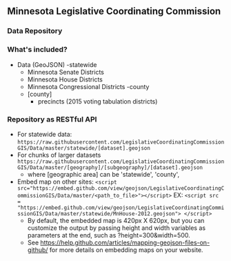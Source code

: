 ## Minnesota Legislative Coordinating Commission
### Data Repository

### What's included?
- Data (GeoJSON)
  -statewide
    - Minnesota Senate Districts
    - Minnesota House Districts
    - Minnesota Congressional Districts
  -county
    - [county]
      - precincts (2015 voting tabulation districts)

### Repository as RESTful API
- For statewide data:
`https://raw.githubusercontent.com/LegislativeCoordinatingCommissionGIS/Data/master/statewide/[dataset].geojson`
- For chunks of larger datasets
`https://raw.githubusercontent.com/LegislativeCoordinatingCommissionGIS/Data/master/[geography]/[subgeography]/[dataset].geojson`
  - where [geographic area] can be 'statewide', 'county', 
- Embed map on other sites:
`<script src="https://embed.github.com/view/geojson/LegislativeCoordinatingCommissionGIS/Data/master/<path_to_file>"></script>`
EX: `<script src = "https://embed.github.com/view/geojson/LegislativeCoordinatingCommissionGIS/Data/master/statewide/MnHouse-2012.geojson">
  </script>`
  - By default, the embedded map is 420px X 620px, but you can customize the output by passing height and width variables as parameters at the end, such as ?height=300&width=500.
  - See https://help.github.com/articles/mapping-geojson-files-on-github/ for more details on embedding maps on your website.
